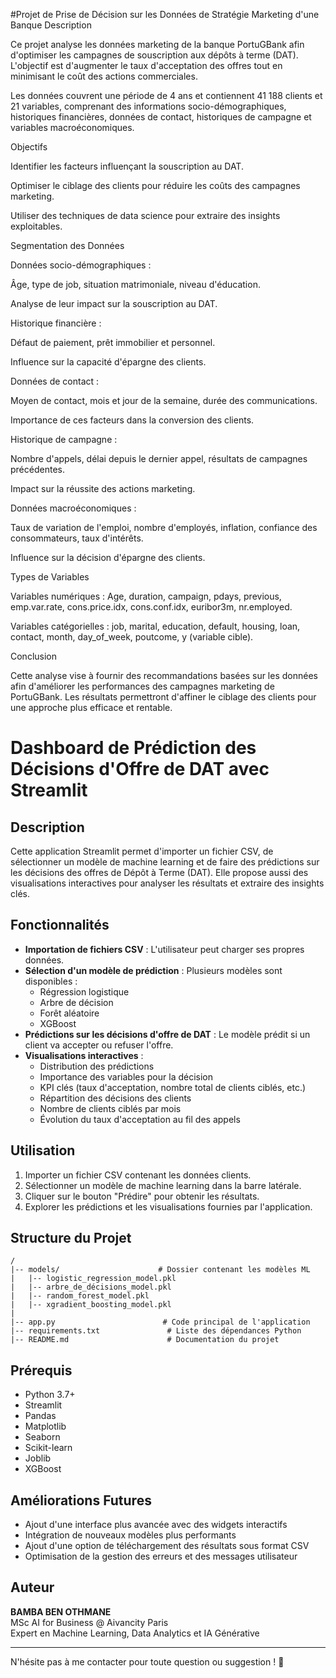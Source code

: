 #Projet de Prise de Décision sur les Données de Stratégie Marketing d'une Banque
Description

Ce projet analyse les données marketing de la banque PortuGBank afin d'optimiser les campagnes de souscription aux dépôts à terme (DAT). L'objectif est d'augmenter le taux d'acceptation des offres tout en minimisant le coût des actions commerciales.

Les données couvrent une période de 4 ans et contiennent 41 188 clients et 21 variables, comprenant des informations socio-démographiques, historiques financières, données de contact, historiques de campagne et variables macroéconomiques.

Objectifs

Identifier les facteurs influençant la souscription au DAT.

Optimiser le ciblage des clients pour réduire les coûts des campagnes marketing.

Utiliser des techniques de data science pour extraire des insights exploitables.

Segmentation des Données

Données socio-démographiques :

Âge, type de job, situation matrimoniale, niveau d'éducation.

Analyse de leur impact sur la souscription au DAT.

Historique financière :

Défaut de paiement, prêt immobilier et personnel.

Influence sur la capacité d'épargne des clients.

Données de contact :

Moyen de contact, mois et jour de la semaine, durée des communications.

Importance de ces facteurs dans la conversion des clients.

Historique de campagne :

Nombre d'appels, délai depuis le dernier appel, résultats de campagnes précédentes.

Impact sur la réussite des actions marketing.

Données macroéconomiques :

Taux de variation de l'emploi, nombre d'employés, inflation, confiance des consommateurs, taux d'intérêts.

Influence sur la décision d'épargne des clients.

Types de Variables

Variables numériques : Age, duration, campaign, pdays, previous, emp.var.rate, cons.price.idx, cons.conf.idx, euribor3m, nr.employed.

Variables catégorielles : job, marital, education, default, housing, loan, contact, month, day_of_week, poutcome, y (variable cible).

Conclusion

Cette analyse vise à fournir des recommandations basées sur les données afin d'améliorer les performances des campagnes marketing de PortuGBank. Les résultats permettront d'affiner le ciblage des clients pour une approche plus efficace et rentable.
# Dashboard de Prédiction des Décisions d'Offre de DAT avec Streamlit


## Description
Cette application Streamlit permet d'importer un fichier CSV, de sélectionner un modèle de machine learning et de faire des prédictions sur les décisions des offres de Dépôt à Terme (DAT). Elle propose aussi des visualisations interactives pour analyser les résultats et extraire des insights clés.

## Fonctionnalités
- **Importation de fichiers CSV** : L'utilisateur peut charger ses propres données.
- **Sélection d'un modèle de prédiction** : Plusieurs modèles sont disponibles :
  - Régression logistique
  - Arbre de décision
  - Forêt aléatoire
  - XGBoost
- **Prédictions sur les décisions d'offre de DAT** : Le modèle prédit si un client va accepter ou refuser l'offre.
- **Visualisations interactives** :
  - Distribution des prédictions
  - Importance des variables pour la décision
  - KPI clés (taux d'acceptation, nombre total de clients ciblés, etc.)
  - Répartition des décisions des clients
  - Nombre de clients ciblés par mois
  - Évolution du taux d'acceptation au fil des appels



## Utilisation
1. Importer un fichier CSV contenant les données clients.
2. Sélectionner un modèle de machine learning dans la barre latérale.
3. Cliquer sur le bouton "Prédire" pour obtenir les résultats.
4. Explorer les prédictions et les visualisations fournies par l'application.

## Structure du Projet
```
/
|-- models/                      # Dossier contenant les modèles ML
|   |-- logistic_regression_model.pkl
|   |-- arbre_de_décisions_model.pkl
|   |-- random_forest_model.pkl
|   |-- xgradient_boosting_model.pkl
|
|-- app.py                        # Code principal de l'application
|-- requirements.txt               # Liste des dépendances Python
|-- README.md                      # Documentation du projet
```

## Prérequis
- Python 3.7+
- Streamlit
- Pandas
- Matplotlib
- Seaborn
- Scikit-learn
- Joblib
- XGBoost

## Améliorations Futures
- Ajout d'une interface plus avancée avec des widgets interactifs
- Intégration de nouveaux modèles plus performants
- Ajout d'une option de téléchargement des résultats sous format CSV
- Optimisation de la gestion des erreurs et des messages utilisateur

## Auteur
**BAMBA BEN OTHMANE**  
MSc AI for Business @ Aivancity Paris  
Expert en Machine Learning, Data Analytics et IA Générative

---
N'hésite pas à me contacter pour toute question ou suggestion ! 🚀

